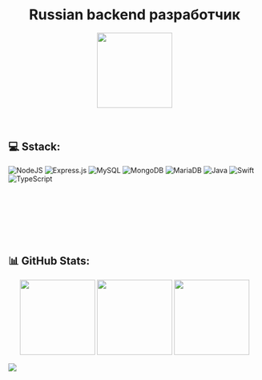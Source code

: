 # <h1 align="center">Russian backend разработчик</h1>

<div align="center">
  <img height="150" src="https://i.ibb.co/0fW1k6t/0dba70e5-8626-46a2-86e3-fb7dce03da9a.jpg"  />
</div>
<br><br>

## 💻 Sstack:
![NodeJS](https://img.shields.io/badge/node.js-6DA55F?style=for-the-badge&logo=node.js&logoColor=white) ![Express.js](https://img.shields.io/badge/express.js-%23404d59.svg?style=for-the-badge&logo=express&logoColor=%2361DAFB) ![MySQL](https://img.shields.io/badge/mysql-%2300f.svg?style=for-the-badge&logo=mysql&logoColor=white) ![MongoDB](https://img.shields.io/badge/MongoDB-%234ea94b.svg?style=for-the-badge&logo=mongodb&logoColor=white) ![MariaDB](https://img.shields.io/badge/MariaDB-003545?style=for-the-badge&logo=mariadb&logoColor=white) ![Java](https://img.shields.io/badge/java-%23ED8B00.svg?style=for-the-badge&logo=openjdk&logoColor=white) ![Swift](https://img.shields.io/badge/swift-F54A2A?style=for-the-badge&logo=swift&logoColor=white) ![TypeScript](https://img.shields.io/badge/typescript-%23007ACC.svg?style=for-the-badge&logo=typescript&logoColor=white)

 
<br><br>

 
 ##
<br><br>
## 📊 GitHub Stats:
<div align="center">
  <img src="https://github-readme-stats.vercel.app/api?username=FlameProfi&theme=slateorange&hide_border=false&include_all_commits=true&count_private=false" height="150" alt=""/>
  <img src="https://github-readme-streak-stats.herokuapp.com/?user=FlameProfi&theme=slateorange&hide_border=false" height="150" alt=""/>
  <img src="https://github-readme-stats.vercel.app/api/top-langs/?username=FlameProfi&theme=slateorange&hide_border=false&include_all_commits=true&count_private=false&layout=compact" height="150" alt=""/>
</div>

[![](https://visitcount.itsvg.in/api?id=FlameProfi&icon=0&color=5)](https://visitcount.itsvg.in)
